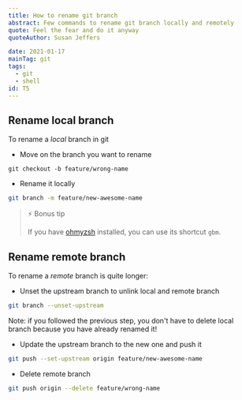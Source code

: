 ```yaml
---
title: How to rename git branch
abstract: Few commands to rename git branch locally and remotely
quote: Feel the fear and do it anyway
quoteAuthor: Susan Jeffers

date: 2021-01-17
mainTag: git
tags:
  - git
  - shell
id: T5
---
```


## Rename local branch

To rename a *local* branch in git

- Move on the branch you want to rename
```shell
git checkout -b feature/wrong-name
```

- Rename it locally
```bash
git branch -m feature/new-awesome-name
```

> ⚡️ Bonus tip
>
> If you have [ohmyzsh](https://github.com/ohmyzsh/ohmyzsh) installed, you can use its shortcut `gbm`.

## Rename remote branch

To rename a *remote* branch is quite longer:

- Unset the upstream branch to unlink local and remote branch
```bash
git branch --unset-upstream
```

Note: if you followed the previous step, you don't have to delete local branch because you have already renamed it!

- Update the upstream branch to the new one and push it
```bash
git push --set-upstream origin feature/new-awesome-name
```

- Delete remote branch
```bash
git push origin --delete feature/wrong-name
```
